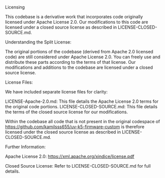 Licensing

This codebase is a derivative work that incorporates code originally licensed under Apache License 2.0. Our modifications to this code are licensed under a closed source license as described in LICENSE-CLOSED-SOURCE.md.

Understanding the Split License:

The original portions of the codebase (derived from Apache 2.0 licensed code) are still considered under Apache License 2.0. You can freely use and distribute these parts according to the terms of that license.
Our modifications and additions to the codebase are licensed under a closed source license.

License Files:

We have included separate license files for clarity:

LICENSE-Apache-2.0.md: This file details the Apache License 2.0 terms for the original code portions.
LICENSE-CLOSED-SOURCE.md: This file details the terms of the closed source license for our modifications.

Within the codebase all code that is not present in the original codespace of https://github.com/kamilsss655/uv-k5-firmware-custom is therefore licensed under the closed source license as described in LICENSE-CLOSED-SOURCE.md.

Further Information:

Apache License 2.0: https://xml.apache.org/xindice/license.pdf

Closed Source License: Refer to LICENSE-CLOSED-SOURCE.md for full details.